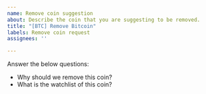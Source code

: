 ```yaml
---
name: Remove coin suggestion
about: Describe the coin that you are suggesting to be removed.
title: "[BTC] Remove Bitcoin"
labels: Remove coin request
assignees: ''

---
```


Answer the below questions:

- Why should we remove this coin?
- What is the watchlist of this coin?
